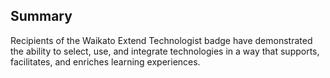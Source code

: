 ## Summary

Recipients of the Waikato Extend Technologist badge have demonstrated the ability to select, use, and integrate technologies in a way that supports, facilitates, and enriches learning experiences.
